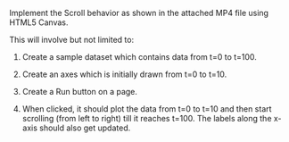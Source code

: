 Implement the Scroll behavior as shown in the attached MP4 file using HTML5 Canvas. 

This will involve but not limited to:

1) Create a sample dataset which contains data from t=0 to t=100.

2) Create an axes which is initially drawn from t=0 to t=10.

3) Create a Run button on a page.

4) When clicked, it should plot the data from t=0 to t=10 and then start scrolling (from left to right) till it reaches t=100. The labels along the x-axis should also get updated.